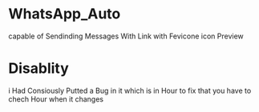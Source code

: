 # WhatsApp_Auto
capable of
Sendinding Messages With Link with Fevicone icon Preview

# Disablity
i Had Consiously Putted a Bug in it which is in Hour to fix that you have to chech Hour when it changes 

